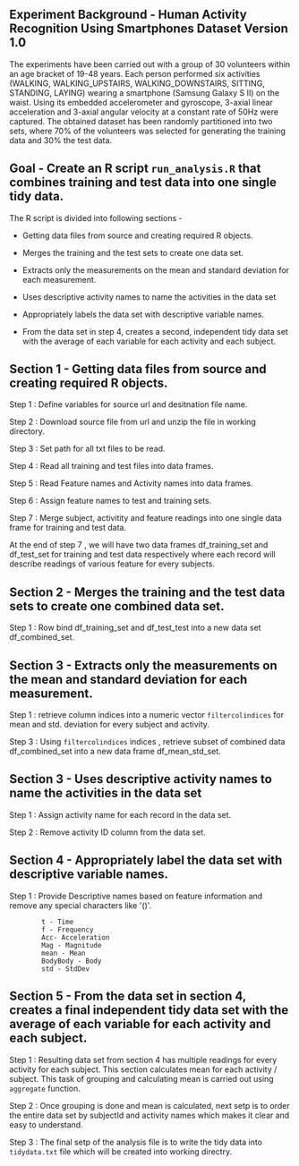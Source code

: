 Experiment Background - Human Activity Recognition Using Smartphones Dataset Version 1.0
----------------------------------------------------------------------------------------

The experiments have been carried out with a group of 30 volunteers
within an age bracket of 19-48 years. Each person performed six
activities (WALKING, WALKING_UPSTAIRS, WALKING_DOWNSTAIRS, SITTING,
STANDING, LAYING) wearing a smartphone (Samsung Galaxy S II) on the
waist. Using its embedded accelerometer and gyroscope, 3-axial linear
acceleration and 3-axial angular velocity at a constant rate of 50Hz
were captured. The obtained dataset has been randomly partitioned into
two sets, where 70% of the volunteers was selected for generating the
training data and 30% the test data.

Goal - Create an R script `run_analysis.R` that combines training and test data into one single tidy data.
----------------------------------------------------------------------------------------------------------

The R script is divided into following sections -

-   Getting data files from source and creating required R objects.

-   Merges the training and the test sets to create one data set.

-   Extracts only the measurements on the mean and standard deviation
    for each measurement.

-   Uses descriptive activity names to name the activities in the data
    set

-   Appropriately labels the data set with descriptive variable names.

-   From the data set in step 4, creates a second, independent tidy data
    set with the average of each variable for each activity and
    each subject.


Section 1 - Getting data files from source and creating required R objects.
---------------------------------------------------------------------------


Step 1 : Define variables for source url and desitnation file name.

Step 2 : Download source file from url and unzip the file in working
directory.

Step 3 : Set path for all txt files to be read.

Step 4 : Read all training and test files into data frames.

Step 5 : Read Feature names and Activity names into data frames.

Step 6 : Assign feature names to test and training sets.

Step 7 : Merge subject, activitity and feature readings into one single
data frame for training and test data.

At the end of step 7 , we will have two data frames df_training_set
and df_test_set for training and test data respectively where each
record will describe readings of various feature for every subjects.


Section 2 - Merges the training and the test data sets to create one combined data set.
---------------------------------------------------------------------------------------


Step 1 : Row bind df_training_set and df_test_test into a new data
set df_combined_set.


Section 3 - Extracts only the measurements on the mean and standard deviation for each measurement.
---------------------------------------------------------------------------------------------------


Step 1 : retrieve column indices into a numeric vector
`filtercolindices` for mean and std. deviation for every subject and
activity.

Step 3 : Using `filtercolindices` indices , retrieve subset of combined
data df_combined_set into a new data frame df_mean_std_set.


Section 3 - Uses descriptive activity names to name the activities in the data set
----------------------------------------------------------------------------------


Step 1 : Assign activity name for each record in the data set.

Step 2 : Remove activity ID column from the data set.


Section 4 - Appropriately label the data set with descriptive variable names.
-----------------------------------------------------------------------------


Step 1 : Provide Descriptive names based on feature information and
remove any special characters like '()'.

            t - Time
            f - Frequency
            Acc- Acceleration
            Mag - Magnitude 
            mean - Mean
            BodyBody - Body
            std - StdDev 
            


Section 5 - From the data set in section 4, creates a final independent tidy data set with the average of each variable for each activity and each subject.
-----------------------------------------------------------------------------------------------------------------------------------------------------------


Step 1 : Resulting data set from section 4 has multiple readings for
every activity for each subject. This section calculates mean for each
activity / subject. This task of grouping and calculating mean is
carried out using `aggregate` function.

Step 2 : Once grouping is done and mean is calculated, next setp is to
order the entire data set by subjectId and activity names which makes it
clear and easy to understand.

Step 3 : The final setp of the analysis file is to write the tidy data
into `tidydata.txt` file which will be created into working directry.
